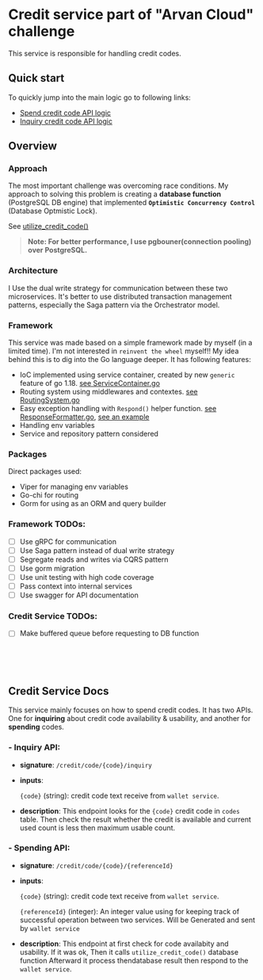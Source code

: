 # Credit service part of "Arvan Cloud" challenge

This service is responsible for handling credit codes.

## Quick start
To quickly jump into the main logic go to following links:

- [Spend credit code API logic](https://github.com/hosseinm1997/credit-service/blob/ab1eda279aa9e2a4d02b4d752e09de0e0f3da42f/http/endpoints/SpendCodeEndpoint.go#L17)
- [Inquiry credit code API logic](https://github.com/hosseinm1997/credit-service/blob/ab1eda279aa9e2a4d02b4d752e09de0e0f3da42f/http/endpoints/SpendCodeEndpoint.go#L71)

## Overview

### Approach

The most important challenge was overcoming race conditions. My approach to solving this problem is creating a **database function** (PostgreSQL DB engine) that implemented **`Optimistic Concurrency Control`** (Database Optmistic Lock).

See [utilize_credit_code()](https://github.com/hosseinm1997/credit-service/blob/main/db/routines/functions/postgres/utilize_credit_code.sql)

> **Note: For better performance, I use pgbouner(connection pooling) over PostgreSQL.**

### Architecture
I Use the dual write strategy for communication between these two microservices. It's better to use distributed transaction management patterns, especially the Saga pattern via the Orchestrator model. 

### Framework
This service was made based on a simple framework made by myself (in a limited time). I'm not interested in `reinvent the wheel` myself!! My idea behind this is to dig into the Go language deeper. It has following features:

- IoC implemented using service container, created by new `generic` feature of go 1.18. [see ServiceContainer.go](https://github.com/hosseinm1997/credit-service/blob/main/infrastructures/ServiceContainer.go)
- Routing system using middlewares and contextes. [see RoutingSystem.go](https://github.com/hosseinm1997/credit-service/blob/main/infrastructures/RoutingSystem.go)
- Easy exception handling with `Respond()` helper function. [see ResponseFormatter.go](https://github.com/hosseinm1997/credit-service/blob/main/http/middlewares/ResponseFormatter.go), [see an example](https://github.com/hosseinm1997/credit-service/blob/ab1eda279aa9e2a4d02b4d752e09de0e0f3da42f/http/endpoints/SpendCodeEndpoint.go#L71)
- Handling env variables
- Service and repository pattern considered

### Packages
Direct packages used:

- Viper for managing env variables
- Go-chi for routing
- Gorm for using as an ORM and query builder

### Framework TODOs:
- [ ] Use gRPC for communication
- [ ] Use Saga pattern instead of dual write strategy
- [ ] Segregate reads and writes via CQRS pattern 
- [ ] Use gorm migration
- [ ] Use unit testing with high code coverage
- [ ] Pass context into internal services
- [ ] Use swagger for API documentation

### Credit Service TODOs:
- [ ] Make buffered queue before requesting to DB function

<br/>
<br/>
<br/>

## Credit Service Docs

This service mainly focuses on how to spend credit codes. It has two APIs. One for **inquiring** about credit code availability & usability, and another for **spending** codes.


### - Inquiry API:
- **signature**: `/credit/code/{code}/inquiry` 
- **inputs**:

    `{code}` (string): credit code text receive from `wallet service`.

- **description**: This endpoint looks for the `{code}` credit code in `codes` table. Then check the result whether the credit is available and current used count is less then maximum usable count.


### - Spending API:
- **signature**: `/credit/code/{code}/{referenceId}` 
- **inputs**:

    `{code}` (string): credit code text receive from `wallet service`.

    `{referenceId}` (integer): An integer value using for keeping track of successful operation between two services. Will be Generated and sent by `wallet service`

- **description**: This endpoint at first check for code availabity and usability. If it was ok, Then it calls `utilize_credit_code()` database function Afterward it process thendatabase result then respond to the `wallet service`.


